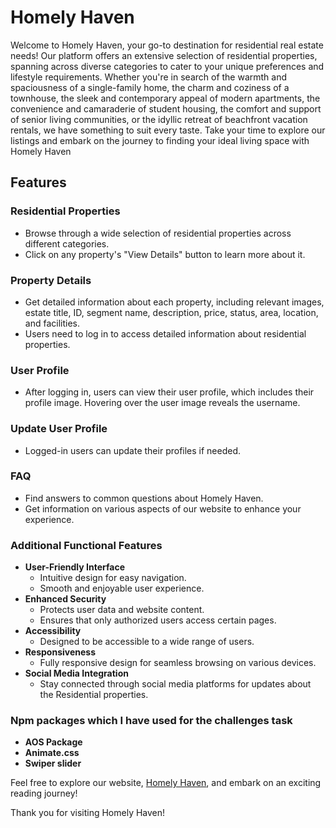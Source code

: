 # Homely Haven


Welcome to Homely Haven, your go-to destination for residential real estate needs! Our platform offers an extensive selection of residential properties, spanning across diverse categories to cater to your unique preferences and lifestyle requirements. Whether you're in search of the warmth and spaciousness of a single-family home, the charm and coziness of a townhouse, the sleek and contemporary appeal of modern apartments, the convenience and camaraderie of student housing, the comfort and support of senior living communities, or the idyllic retreat of beachfront vacation rentals, we have something to suit every taste. Take your time to explore our listings and embark on the journey to finding your ideal living space with Homely Haven

## Features

### Residential Properties
- Browse through a wide selection of residential properties across different categories.
- Click on any property's "View Details" button to learn more about it.

### Property Details
- Get detailed information about each property, including relevant images, estate title, ID, segment name, description, price, status, area, location, and facilities.
- Users need to log in to access detailed information about residential properties.

### User Profile
- After logging in, users can view their user profile, which includes their profile image. Hovering over the user image reveals the username.

### Update User Profile
- Logged-in users can update their profiles if needed.

### FAQ
- Find answers to common questions about Homely Haven.
- Get information on various aspects of our website to enhance your experience.

### Additional Functional Features

- **User-Friendly Interface**
  - Intuitive design for easy navigation.
  - Smooth and enjoyable user experience.
- **Enhanced Security**
  - Protects user data and website content.
  - Ensures that only authorized users access certain pages.
- **Accessibility**
  - Designed to be accessible to a wide range of users.
- **Responsiveness**
  - Fully responsive design for seamless browsing on various devices.
- **Social Media Integration**
  - Stay connected through social media platforms for updates about the Residential properties.

### Npm packages which I have used for the challenges task
  - **AOS Package**
  - **Animate.css**
  - **Swiper slider**

Feel free to explore our website, [Homely Haven](https://homely-haven.netlify.app/), and embark on an exciting reading journey!

Thank you for visiting Homely Haven!
